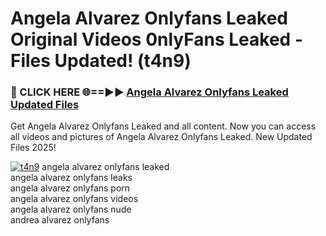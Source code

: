 # Angela Alvarez Onlyfans Leaked Original Videos 0nlyFans Leaked - Files Updated! (t4n9)

<h3>🔴 CLICK HERE 🌐==►► <a href="https://tinyurl.com/4seja8ks" rel="nofollow">Angela Alvarez Onlyfans Leaked Updated Files</a></h3>

Get Angela Alvarez Onlyfans Leaked and all content. Now you can access all videos and pictures of Angela Alvarez Onlyfans Leaked. New Updated Files 2025!

[![t4n9](https://i.imgur.com/EWjZXRe.gif)](https://tinyurl.com/4seja8ks)
angela alvarez onlyfans leaked<br>
angela alvarez onlyfans leaks<br>
angela alvarez onlyfans porn<br>
angela alvarez onlyfans videos<br>
angela alvarez onlyfans nude<br>
andrea alvarez onlyfans